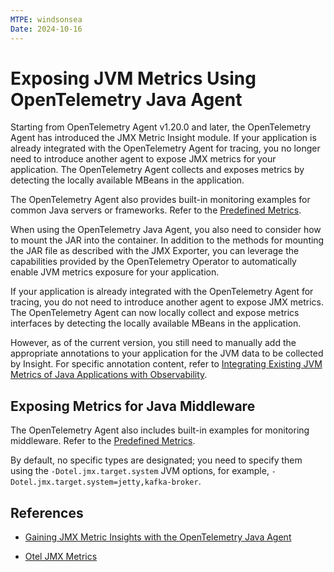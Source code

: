 ```yaml
---
MTPE: windsonsea
Date: 2024-10-16
---
```


# Exposing JVM Metrics Using OpenTelemetry Java Agent

Starting from OpenTelemetry Agent v1.20.0 and later, the OpenTelemetry Agent has introduced the JMX Metric Insight module. If your application is already integrated with the OpenTelemetry Agent for tracing, you no longer need to introduce another agent to expose JMX metrics for your application. The OpenTelemetry Agent collects and exposes metrics by detecting the locally available MBeans in the application.

The OpenTelemetry Agent also provides built-in monitoring examples for common Java servers or frameworks. Refer to the [Predefined Metrics](https://github.com/open-telemetry/opentelemetry-specification/blob/main/specification/semantic-conventions.md).

When using the OpenTelemetry Java Agent, you also need to consider how to mount the JAR into the container. In addition to the methods for mounting the JAR file as described with the JMX Exporter, you can leverage the capabilities provided by the OpenTelemetry Operator to automatically enable JVM metrics exposure for your application.

If your application is already integrated with the OpenTelemetry Agent for tracing, you do not need to introduce another agent to expose JMX metrics. The OpenTelemetry Agent can now locally collect and expose metrics interfaces by detecting the locally available MBeans in the application.

However, as of the current version, you still need to manually add the appropriate annotations to your application for the JVM data to be collected by Insight. For specific annotation content, refer to [Integrating Existing JVM Metrics of Java Applications with Observability](./legacy-jvm.md).

## Exposing Metrics for Java Middleware

The OpenTelemetry Agent also includes built-in examples for monitoring middleware. Refer to the [Predefined Metrics](https://github.com/open-telemetry/opentelemetry-java-instrumentation/blob/main/instrumentation/jmx-metrics/javaagent/README.md#predefined-metrics).

By default, no specific types are designated; you need to specify them using the `-Dotel.jmx.target.system` JVM options, for example, `-Dotel.jmx.target.system=jetty,kafka-broker`.

## References

- [Gaining JMX Metric Insights with the OpenTelemetry Java Agent](https://opentelemetry.io/blog/2023/jmx-metric-insight/)

- [Otel JMX Metrics](https://github.com/open-telemetry/opentelemetry-java-instrumentation/tree/main/instrumentation/jmx-metrics)
